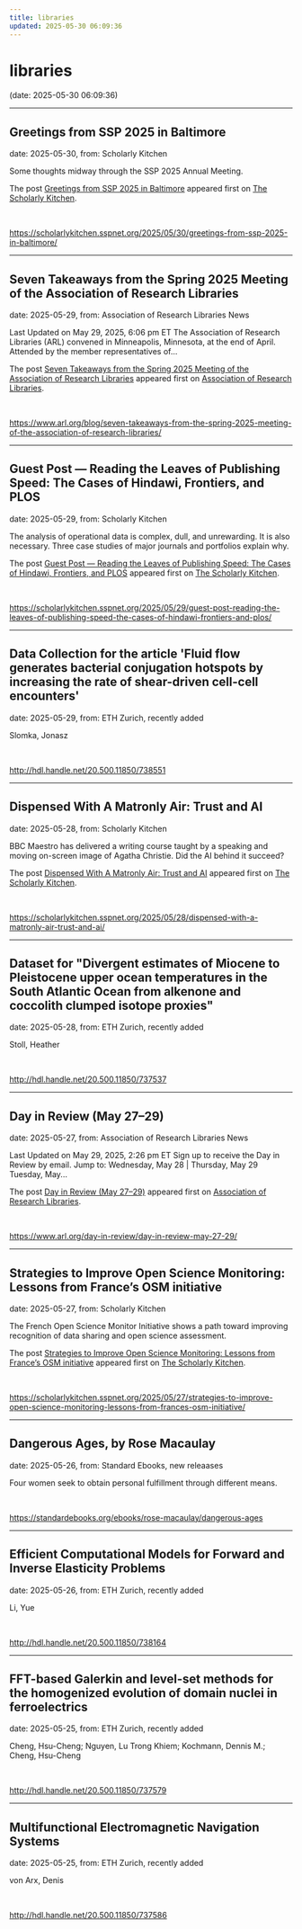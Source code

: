```yaml
---
title: libraries
updated: 2025-05-30 06:09:36
---
```


# libraries

(date: 2025-05-30 06:09:36)

---

## Greetings from SSP 2025 in Baltimore

date: 2025-05-30, from: Scholarly Kitchen

<p>Some thoughts midway through the SSP 2025 Annual Meeting.</p>
<p>The post <a href="https://scholarlykitchen.sspnet.org/2025/05/30/greetings-from-ssp-2025-in-baltimore/">Greetings from SSP 2025 in Baltimore</a> appeared first on <a href="https://scholarlykitchen.sspnet.org">The Scholarly Kitchen</a>.</p>
 

<br> 

<https://scholarlykitchen.sspnet.org/2025/05/30/greetings-from-ssp-2025-in-baltimore/>

---

## Seven Takeaways from the Spring 2025 Meeting of the Association of Research Libraries

date: 2025-05-29, from: Association of Research Libraries News

<p>Last Updated on May 29, 2025, 6:06 pm ET The Association of Research Libraries (ARL) convened in Minneapolis, Minnesota, at the end of April. Attended by the member representatives of...</p>
<p>The post <a href="https://www.arl.org/blog/seven-takeaways-from-the-spring-2025-meeting-of-the-association-of-research-libraries/">Seven Takeaways from the Spring 2025 Meeting of the Association of Research Libraries</a> appeared first on <a href="https://www.arl.org">Association of Research Libraries</a>.</p>
 

<br> 

<https://www.arl.org/blog/seven-takeaways-from-the-spring-2025-meeting-of-the-association-of-research-libraries/>

---

## Guest Post — Reading the Leaves of Publishing Speed: The Cases of Hindawi, Frontiers, and PLOS

date: 2025-05-29, from: Scholarly Kitchen

<p>The analysis of operational data is complex, dull, and unrewarding. It is also necessary. Three case studies of major journals and portfolios explain why.</p>
<p>The post <a href="https://scholarlykitchen.sspnet.org/2025/05/29/guest-post-reading-the-leaves-of-publishing-speed-the-cases-of-hindawi-frontiers-and-plos/">Guest Post &#8212; Reading the Leaves of Publishing Speed: The Cases of Hindawi, Frontiers, and PLOS</a> appeared first on <a href="https://scholarlykitchen.sspnet.org">The Scholarly Kitchen</a>.</p>
 

<br> 

<https://scholarlykitchen.sspnet.org/2025/05/29/guest-post-reading-the-leaves-of-publishing-speed-the-cases-of-hindawi-frontiers-and-plos/>

---

## Data Collection for the article 'Fluid flow generates bacterial conjugation hotspots by increasing the rate of shear-driven cell-cell encounters'

date: 2025-05-29, from: ETH Zurich, recently added

Slomka, Jonasz 

<br> 

<http://hdl.handle.net/20.500.11850/738551>

---

## Dispensed With A Matronly Air: Trust and AI

date: 2025-05-28, from: Scholarly Kitchen

<p>BBC Maestro has delivered a writing course taught by a speaking and moving on-screen image of Agatha Christie. Did the AI behind it succeed?</p>
<p>The post <a href="https://scholarlykitchen.sspnet.org/2025/05/28/dispensed-with-a-matronly-air-trust-and-ai/">Dispensed With A Matronly Air: Trust and AI</a> appeared first on <a href="https://scholarlykitchen.sspnet.org">The Scholarly Kitchen</a>.</p>
 

<br> 

<https://scholarlykitchen.sspnet.org/2025/05/28/dispensed-with-a-matronly-air-trust-and-ai/>

---

## Dataset for "Divergent estimates of Miocene to Pleistocene upper ocean temperatures in the South Atlantic Ocean from alkenone and coccolith clumped isotope proxies"

date: 2025-05-28, from: ETH Zurich, recently added

Stoll, Heather 

<br> 

<http://hdl.handle.net/20.500.11850/737537>

---

## Day in Review (May 27–29)

date: 2025-05-27, from: Association of Research Libraries News

<p>Last Updated on May 29, 2025, 2:26 pm ET Sign up to receive the Day in Review by email. Jump to: Wednesday, May 28 &#124; Thursday, May 29 Tuesday, May...</p>
<p>The post <a href="https://www.arl.org/day-in-review/day-in-review-may-27-29/">Day in Review (May 27–29)</a> appeared first on <a href="https://www.arl.org">Association of Research Libraries</a>.</p>
 

<br> 

<https://www.arl.org/day-in-review/day-in-review-may-27-29/>

---

## Strategies to Improve Open Science Monitoring: Lessons from France’s OSM initiative

date: 2025-05-27, from: Scholarly Kitchen

<p>The French Open Science Monitor Initiative shows a path toward improving recognition of data sharing and open science assessment.</p>
<p>The post <a href="https://scholarlykitchen.sspnet.org/2025/05/27/strategies-to-improve-open-science-monitoring-lessons-from-frances-osm-initiative/">Strategies to Improve Open Science Monitoring: Lessons from France&#8217;s OSM initiative</a> appeared first on <a href="https://scholarlykitchen.sspnet.org">The Scholarly Kitchen</a>.</p>
 

<br> 

<https://scholarlykitchen.sspnet.org/2025/05/27/strategies-to-improve-open-science-monitoring-lessons-from-frances-osm-initiative/>

---

## Dangerous Ages, by Rose Macaulay

date: 2025-05-26, from: Standard Ebooks, new releaases

Four women seek to obtain personal fulfillment through different means. 

<br> 

<https://standardebooks.org/ebooks/rose-macaulay/dangerous-ages>

---

## Efficient Computational Models for Forward and Inverse Elasticity Problems

date: 2025-05-26, from: ETH Zurich, recently added

Li, Yue 

<br> 

<http://hdl.handle.net/20.500.11850/738164>

---

## FFT-based Galerkin and level-set methods for the homogenized evolution of domain nuclei in ferroelectrics

date: 2025-05-25, from: ETH Zurich, recently added

Cheng, Hsu-Cheng; Nguyen, Lu Trong Khiem; Kochmann, Dennis M.; Cheng, Hsu-Cheng 

<br> 

<http://hdl.handle.net/20.500.11850/737579>

---

## Multifunctional Electromagnetic Navigation Systems

date: 2025-05-25, from: ETH Zurich, recently added

von Arx, Denis 

<br> 

<http://hdl.handle.net/20.500.11850/737586>

